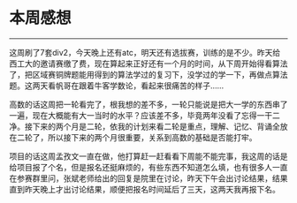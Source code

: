 # 本周感想

---

这周刷了7套div2，今天晚上还有atc，明天还有选拔赛，训练的是不少。昨天给西工大的邀请赛缴了费，现在算起来正好还有一个月的时间，从下周开始得看算法了，把区域赛铜牌题能用得到的算法学过的复习下，没学过的学一下，再做点算法题。这两天看帆哥在跟着牛客学数论，看起来很痛苦的样子……

高数的话这周把一轮看完了，根我想的差不多，一轮只能说是把大一学的东西串了一遍，现在大概能有大一当时的水平？应该差不多，毕竟两年没看了忘得一干二净。接下来的两个月是二轮，依我的计划来看二轮是重点，理解、记忆、背诵全放在二轮了，所以接下来的两个月很重要，关系到高数的基础是否能打牢。

项目的话这周孟孜文一直在做，他打算赶一赶看看下周能不能完事，我这周的话是给项目报了个名，但是报名还挺麻烦的，有些东西不知道怎么填，也有很多人一直在参赛群里问，张斌老师给出的回复是院里在讨论，昨天下午会出讨论结果，结果直到昨天晚上才出讨论结果，顺便把报名时间延后了三天，这两天我再报下名。


